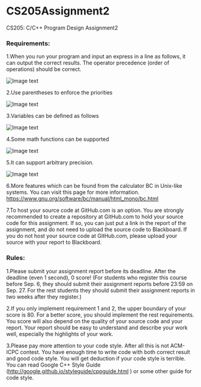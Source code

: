 # CS205Assignment2
CS205: C/C++ Program Design Assignment2

### Requirements:
1.When you run your program and input an express in a line as follows, it can output the correct results. The operator precedence (order of operations) should be correct.

![Image text](https://raw.githubusercontent.com/Yitong104/CS205Assignment2/main/1.png)

2.Use parentheses to enforce the priorities

![Image text](https://raw.githubusercontent.com/Yitong104/CS205Assignment2/main/2.png)

3.Variables can be defined as follows

![Image text](https://raw.githubusercontent.com/Yitong104/CS205Assignment2/main/3.png)

4.Some math functions can be supported

![Image text](https://raw.githubusercontent.com/Yitong104/CS205Assignment2/main/4.png)

5.It can support arbitrary precision.

![Image text](https://raw.githubusercontent.com/Yitong104/CS205Assignment2/main/5.png)

6.More features which can be found from the calculator BC in Unix-like systems. You can visit this page for more information. https://www.gnu.org/software/bc/manual/html_mono/bc.html

7.To host your source code at GitHub.com is an option. You are strongly recommended to create a repository at GitHub.com to hold your source code for this assignment. If so, you can just put a link in the report of the assignment, and do not need to upload the source code to Blackboard. If you do not host your source code at GitHub.com, please upload your source with your report to Blackboard.

### Rules:
1.Please submit your assignment report before its deadline. After the deadline (even 1 second), 0 score!
(For students who register this course before Sep. 6, they should submit their assignment reports before 23:59 on Sep. 27. For the rest students they should submit their assignment reports in two weeks after they register.)

2.If you only implement requirement 1 and 2, the upper boundary of your score is 80. For a better score, you should implement the rest requirements. You score will also depend on the quality of your source code and your report. Your report should be easy to understand and describe your work well, especially the highlights of your work.

3.Please pay more attention to your code style. After all this is not ACM-ICPC contest. You have enough time to write code with both correct result and good code style. You will get deduction if your code style is terrible. You can read Google C++ Style Guide (http://google.github.io/styleguide/cppguide.html ) or some other guide for code style.
